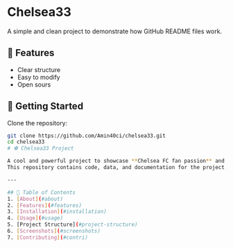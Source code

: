 # Chelsea33

A simple and clean project to demonstrate how GitHub README files work.

## 🔧 Features

- Clear structure
- Easy to modify
- Open sours

## 🚀 Getting Started

Clone the repository:

```bash
git clone https://github.com/Amin40ci/chelsea33.git
cd chelsea33
# ⚽ Chelsea33 Project

A cool and powerful project to showcase **Chelsea FC fan passion** and coding skills.  
This repository contains code, data, and documentation for the project.

---

## 📜 Table of Contents
1. [About](#about)
2. [Features](#features)
3. [Installation](#installation)
4. [Usage](#usage)
5. [Project Structure](#project-structure)
6. [Screenshots](#screenshots)
7. [Contributing](#contri)

